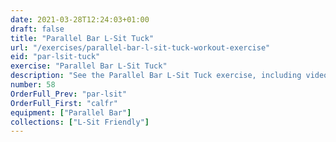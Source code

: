 ```yaml
---
date: 2021-03-28T12:24:03+01:00
draft: false
title: "Parallel Bar L-Sit Tuck"
url: "/exercises/parallel-bar-l-sit-tuck-workout-exercise"
eid: "par-lsit-tuck"
exercise: "Parallel Bar L-Sit Tuck"
description: "See the Parallel Bar L-Sit Tuck exercise, including video demonstration, instructions on how-to perform, benefits, activated body parts and related exercises."
number: 58
OrderFull_Prev: "par-lsit"
OrderFull_First: "calfr"
equipment: ["Parallel Bar"]
collections: ["L-Sit Friendly"]
---
```

